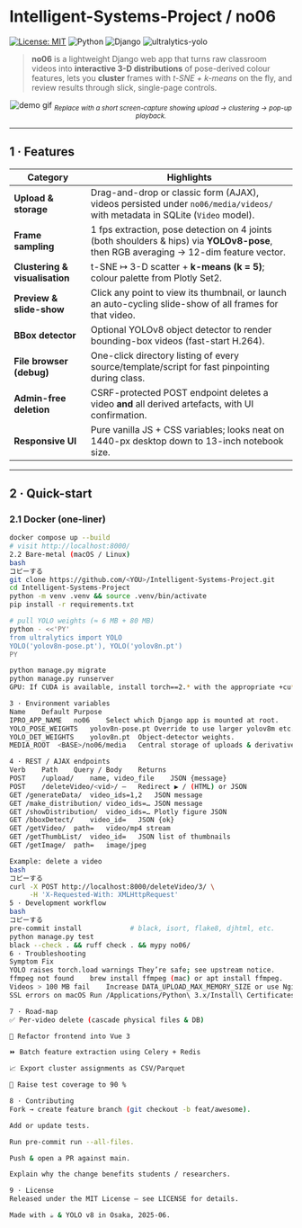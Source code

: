 # Intelligent-Systems-Project / **no06**

[![License: MIT](https://img.shields.io/badge/License-MIT-blue.svg)](LICENSE)
![Python](https://img.shields.io/badge/python-3.11%20|%203.10-blue)
![Django](https://img.shields.io/badge/django-5.2-green)
![ultralytics-yolo](https://img.shields.io/badge/YOLOv8-pose%20%26%20det-red)

> **no06** is a lightweight Django web app that turns raw classroom videos into **interactive 3-D distributions** of pose-derived colour features, lets you **cluster** frames with *t-SNE + k-means* on the fly, and review results through slick, single-page controls.

<div align="center">

![demo gif](docs/demo.gif)
<sub><i>Replace with a short screen-capture showing upload → clustering → pop-up playback.</i></sub>
</div>

---

## 1 · Features

| Category | Highlights |
|----------|------------|
| **Upload & storage** | Drag-and-drop or classic form (AJAX), videos persisted under `no06/media/videos/` with metadata in SQLite (`Video` model). |
| **Frame sampling** | 1 fps extraction, pose detection on 4 joints (both shoulders & hips) via **YOLOv8-pose**, then RGB averaging → 12-dim feature vector. |
| **Clustering & visualisation** | t-SNE ↦ 3-D scatter + **k-means (k = 5)**; colour palette from Plotly Set2. |
| **Preview & slide-show** | Click any point to view its thumbnail, or launch an auto-cycling slide-show of all frames for that video. |
| **BBox detector** | Optional YOLOv8 object detector to render bounding-box videos (fast-start H.264). |
| **File browser (debug)** | One-click directory listing of every source/template/script for fast pinpointing during class. |
| **Admin-free deletion** | CSRF-protected POST endpoint deletes a video **and** all derived artefacts, with UI confirmation. |
| **Responsive UI** | Pure vanilla JS + CSS variables; looks neat on 1440-px desktop down to 13-inch notebook size. |

---

## 2 · Quick-start

### 2.1 Docker (one-liner)

```bash
docker compose up --build
# visit http://localhost:8000/
2.2 Bare-metal (macOS / Linux)
bash
コピーする
git clone https://github.com/<YOU>/Intelligent-Systems-Project.git
cd Intelligent-Systems-Project
python -m venv .venv && source .venv/bin/activate
pip install -r requirements.txt

# pull YOLO weights (≈ 6 MB + 80 MB)
python - <<'PY'
from ultralytics import YOLO
YOLO('yolov8n-pose.pt'), YOLO('yolov8n.pt')
PY

python manage.py migrate
python manage.py runserver
GPU: If CUDA is available, install torch==2.* with the appropriate +cu* extra for faster inference.

3 · Environment variables
Name	Default	Purpose
IPRO_APP_NAME	no06	Select which Django app is mounted at root.
YOLO_POSE_WEIGHTS	yolov8n-pose.pt	Override to use larger yolov8m etc.
YOLO_DET_WEIGHTS	yolov8n.pt	Object-detector weights.
MEDIA_ROOT	<BASE>/no06/media	Central storage of uploads & derivatives.

4 · REST / AJAX endpoints
Verb	Path	Query / Body	Returns
POST	/upload/	name, video_file	JSON {message}
POST	/deleteVideo/<vid>/	–	Redirect ▶ / (HTML) or JSON
GET	/generateData/	video_ids=1,2	JSON message
GET	/make_distribution/	video_ids=…	JSON message
GET	/showDistribution/	video_ids=…	Plotly figure JSON
GET	/bboxDetect/	video_id=	JSON {ok}
GET	/getVideo/	path=	video/mp4 stream
GET	/getThumbList/	video_id=	JSON list of thumbnails
GET	/getImage/	path=	image/jpeg

Example: delete a video
bash
コピーする
curl -X POST http://localhost:8000/deleteVideo/3/ \
     -H 'X-Requested-With: XMLHttpRequest'
5 · Development workflow
bash
コピーする
pre-commit install            # black, isort, flake8, djhtml, etc.
python manage.py test
black --check . && ruff check . && mypy no06/
6 · Troubleshooting
Symptom	Fix
YOLO raises torch.load warnings	They’re safe; see upstream notice.
ffmpeg not found	brew install ffmpeg (mac) or apt install ffmpeg.
Videos > 100 MB fail	Increase DATA_UPLOAD_MAX_MEMORY_SIZE or use Nginx’s client_max_body_size.
SSL errors on macOS	Run /Applications/Python\ 3.x/Install\ Certificates.command.

7 · Road-map
✅ Per-video delete (cascade physical files & DB)

🔄 Refactor frontend into Vue 3

⏩ Batch feature extraction using Celery + Redis

📈 Export cluster assignments as CSV/Parquet

🧪 Raise test coverage to 90 %

8 · Contributing
Fork → create feature branch (git checkout -b feat/awesome).

Add or update tests.

Run pre-commit run --all-files.

Push & open a PR against main.

Explain why the change benefits students / researchers.

9 · License
Released under the MIT License – see LICENSE for details.

Made with ☕️ & YOLO v8 in Osaka, 2025-06.